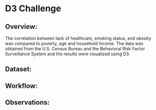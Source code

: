 # D3 Challenge

## Overview:
The correlation between lack of healthcare, smoking status, and obesity was compared to poverty, age and household income. The data was obtained from the U.S. Census Bureau and the Behavioral Risk Factor Surveillance System and the results were visualized using D3. 

## Dataset:


## Workflow:


## Observations:
